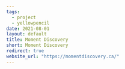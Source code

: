 ```yaml
---
tags:
  - project
  - yellowpencil
date: 2021-08-01
layout: default
title: Moment Discovery
short: Moment Discovery
redirect: true
website_url: "https://momentdiscovery.ca/"
---
```


